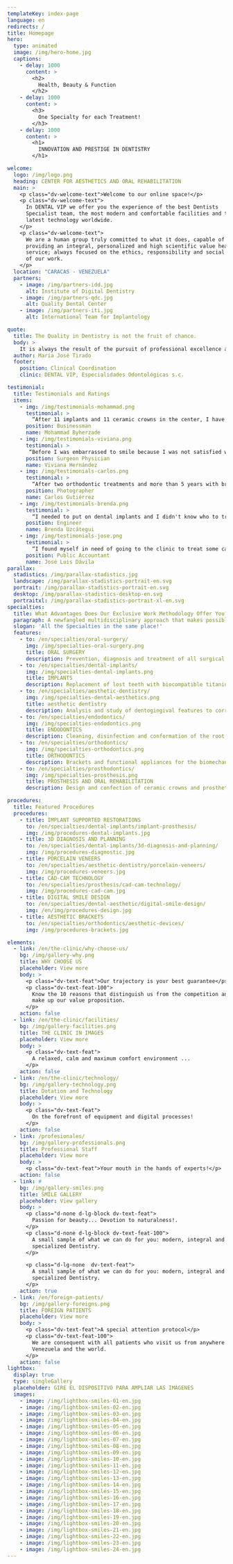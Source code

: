 ```yaml
---
templateKey: index-page
language: en
redirects: /
title: Homepage
hero:
  type: animated
  image: /img/hero-home.jpg
  captions: 
    - delay: 1000
      content: >
        <h2>
          Health, Beauty & Function
        </h2>
    - delay: 1000
      content: >
        <h3>
          One Specialty for each Treatment!
        </h3>
    - delay: 1000
      content: >
        <h1>
          INNOVATION AND PRESTIGE IN DENTISTRY
        </h1>

welcome:
  logo: /img/logo.png
  heading: CENTER FOR AESTHETICS AND ORAL REHABILITATION
  main: >
    <p class="dv-welcome-text">Welcome to our online space!</p>
    <p class="dv-welcome-text">
      In DENTAL VIP we offer you the experience of the best Dentists
      Specialist team, the most modern and comfortable facilities and the
      latest technology worldwide.
    </p>
    <p class="dv-welcome-text">
      We are a human group truly committed to what it does, capable of
      providing an integral, personalized and high scientific value health
      service; always focused on the ethics, responsibility and social sense
      of our work.
    </p>
  location: "CARACAS - VENEZUELA"
  partners:
    - image: /img/partners-idd.jpg
      alt: Institute of Digital Dentistry
    - image: /img/partners-qdc.jpg
      alt: Quality Dental Center
    - image: /img/partners-iti.jpg
      alt: International Team for Implantology

quote:
  title: The Quality in Dentistry is not the fruit of chance.
  body: >
    It is always the result of the pursuit of professional excellence and an intelligent effort for continuous improvement. Permanent training in new trends and therapeutic philosophies, honesty, efficient use of resources and cordial attention of people generate the highest levels of satisfaction in all our patients.
  author: María José Tirado
  footer:
    position: Clinical Coordination
    clinic: DENTAL VIP, Especialidades Odontológicas s.c.

testimonial:
  title: Testimonials and Ratings
  items:
    - img: /img/testimonials-mohammad.png
      testimonial: >
        “After 11 implants and 11 ceramic crowns in the center, I have always had very good experiences. I was honestly very satisfied with the services of DENTAL VIP. Implants are a great success, and the only thing I regret is not having done it before. Thanks to everyone, and especially Dr. Garabán, for his patience, human quality and professional ethics”.
      position: Businessman
      name: Mohammad Byherzade
    - img: /img/testimonials-viviana.png
      testimonial: >
       “Before I was embarrassed to smile because I was not satisfied with the appearance of my teeth. Since I visited DENTAL VIP I feel more comfortable and sure of myself. They made me a digital smile design, cut my gums, bleached my teeth and placed me four truly spectacular porcelain veneers. I would recommend them with my eyes closed”.
      position: Surgeon Physician
      name: Viviana Hernández
    - img: /img/testimonials-carlos.png
      testimonial: >
        “After two orthodontic treatments and more than 5 years with braces, I thought that my case had no solution. Almost without hope, and only because of the results I observed in my cousin Marta, I decided to visit Dr. José Miguel Gómez. In just 3 months with my new brackets I noticed an impressive improvement, and finally, I was able to recover my smile. I learned that, definitely, cheap is very expensive”.
      position: Photographer
      name: Carlos Gutiérrez
    - img: /img/testimonials-brenda.png
      testimonial: >
        “I needed to put on dental implants and I didn't know who to trust. I requested several opinions and finally decided on DENTAL VIP, and not because it was a recognized clinic, but because they offered me the best guarantees and gave me a lot of security. Now that I have finished the treatment I can say that I was delighted and that the whole team seemed me very close and professional”.
      position: Engineer
      name: Brenda Uzcátegui
    - img: /img/testimonials-jose.png
      testimonial: >
        “I found myself in need of going to the clinic to treat some cavities and getting two root canal treatments. I would recommend to DENTAL VIP for the advice provided, for the easy access to its location, for the receptivity of its staff, for its impeccable facilities, and above all; because the procedures were executed without any kind of pain. Very good dentists”.
      position: Public Accountant
      name: José Luis Dávila
parallax:
  stadistics: /img/parallax-stadistics.jpg
  landscape: /img/parallax-stadistics-portrait-en.svg
  portrait: /img/parallax-stadistics-portrait-en.svg
  desktop: /img/parallax-stadistics-desktop-en.svg
  portraitxl: /img/parallax-stadistics-portrait-xl-en.svg
specialties:
  title: What Advantages Does Our Exclusive Work Methodology Offer You?
  paragraph: A newfangled multidisciplinary approach that makes possible the integrative management of knowledge and maximizes the resolution capacity of our healthcare team.
  slogan: 'All the Specialties in the same place!'
  features:
    - to: /en/specialties/oral-surgery/
      img: /img/specialties-oral-surgery.png
      title: ORAL SURGERY
      description: Prevention, diagnosis and treatment of all surgical pathology itself or associated with teeth, mucous membranes, lips, gums and maxillary bones.
    - to: /en/specialties/dental-implants/
      img: /img/specialties-dental-implants.png
      title: IMPLANTS
      description: Replacement of lost teeth with biocompatible titanium devices that enable fixed oral rehabilitation of partially or totally edentulous patients.
    - to: /en/specialties/aesthetic-dentistry/
      img: /img/specialties-dental-aesthetics.png
      title: aesthetic dentistry
      description: Analysis and study of dentogingival features to correct cosmetic defects and beautify the general appearance of the smile.
    - to: /en/specialties/endodontics/
      img: /img/specialties-endodontics.png
      title: ENDODONTICS
      description: Cleaning, disinfection and conformation of the root canals as a previous step to the multiple procedures of prosthesis and dental restoration.
    - to: /en/specialties/orthodontics/
      img: /img/specialties-orthodontics.png
      title: ORTHODONTICS
      description: Brackets and functional appliances for the biomechanical correction of malocclusions, dental malpositions and dentofacial deformities.
    - to: /en/specialties/prosthodontics/
      img: /img/specialties-prosthesis.png
      title: PROSTHESIS AND ORAL REHABILITATION
      description: Design and confection of ceramic crowns and prosthetic structures that restore the integrity of dental arches, aesthetics and masticatory function.

procedures:
  title: Featured Procedures
  procedures:
    - title: IMPLANT SUPPORTED RESTORATIONS
      to: /en/specialties/dental-implants/implant-prosthesis/
      img: /img/procedures-dental-implants.jpg
    - title: 3D DIAGNOSIS AND PLANNING
      to: /en/specialties/dental-implants/3d-diagnosis-and-planning/
      img: /img/procedures-diagnostic.jpg
    - title: PORCELAIN VENEERS
      to: /en/specialties/aesthetic-dentistry/porcelain-veneers/
      img: /img/procedures-veneers.jpg
    - title: CAD-CAM TECHNOLOGY
      to: /en/specialties/prosthesis/cad-cam-technology/
      img: /img/procedures-cad-cam.jpg
    - title: DIGITAL SMILE DESIGN
      to: /en/specialties/dental-aesthetic/digital-smile-design/
      img: /en/img/procedures-design.jpg
    - title: AESTHETIC BRACKETS
      to: /en/specialties/orthodontics/aesthetic-devices/
      img: /img/procedures-brackets.jpg

elements:
  - link: /en/the-clinic/why-choose-us/
    bg: /img/gallery-why.png
    title: WHY CHOOSE US
    placeholder: View more
    body: >
      <p class="dv-text-feat">Our trajectory is your best guarantee</p>
      <p class="dv-text-feat-100">
        Know the 10 reasons that distinguish us from the competition and
        make up our value proposition.
      </p>
    action: false
  - link: /en/the-clinic/facilities/
    bg: /img/gallery-facilities.png
    title: THE CLINIC IN IMAGES
    placeholder: View more
    body: >
      <p class="dv-text-feat">
        A relaxed, calm and maximum comfort environment ...
      </p>
    action: false
  - link: /en/the-clinic/technology/
    bg: /img/gallery-technology.png
    title: Dotation and Technology
    placeholder: View more
    body: >
      <p class="dv-text-feat">
        On the forefront of equipment and digital processes!
      </p>
    action: false
  - link: /profesionales/
    bg: /img/gallery-professionals.png
    title: Professional Staff
    placeholder: View more
    body: >
      <p class="dv-text-feat">Your mouth in the hands of experts!</p>
    action: false
  - link: #
    bg: /img/gallery-smiles.png
    title: SMILE GALLERY
    placeholder: View gallery
    body: >
      <p class="d-none d-lg-block dv-text-feat">
        Passion for beauty... Devotion to naturalness!.
      </p>
      <p class="d-none d-lg-block dv-text-feat-100">
        A small sample of what we can do for you: modern, integral and
        specialized Dentistry.
      </p>

      <p class="d-lg-none  dv-text-feat">
        A small sample of what we can do for you: modern, integral and
        specialized Dentistry.
      </p>
    action: true
  - link: /en/foreign-patients/
    bg: /img/gallery-foreigns.png
    title: FOREIGN PATIENTS
    placeholder: View more
    body: >
      <p class="dv-text-feat">A special attention protocol</p>
      <p class="dv-text-feat-100">
        We are consequent with all patients who visit us from anywhere in
        Venezuela and the world.
      </p>
    action: false
lightbox:
  display: true
  type: singleGallery
  placeholder: GIRE EL DISPOSITIVO PARA AMPLIAR LAS IMÁGENES
  images:
    - image: /img/lightbox-smiles-01-en.jpg
    - image: /img/lightbox-smiles-02-en.jpg
    - image: /img/lightbox-smiles-03-en.jpg
    - image: /img/lightbox-smiles-04-en.jpg
    - image: /img/lightbox-smiles-05-en.jpg
    - image: /img/lightbox-smiles-06-en.jpg
    - image: /img/lightbox-smiles-07-en.jpg
    - image: /img/lightbox-smiles-08-en.jpg
    - image: /img/lightbox-smiles-09-en.jpg
    - image: /img/lightbox-smiles-10-en.jpg
    - image: /img/lightbox-smiles-11-en.jpg
    - image: /img/lightbox-smiles-12-en.jpg
    - image: /img/lightbox-smiles-13-en.jpg
    - image: /img/lightbox-smiles-14-en.jpg
    - image: /img/lightbox-smiles-15-en.jpg
    - image: /img/lightbox-smiles-16-en.jpg
    - image: /img/lightbox-smiles-17-en.jpg
    - image: /img/lightbox-smiles-18-en.jpg
    - image: /img/lightbox-smiles-19-en.jpg
    - image: /img/lightbox-smiles-20-en.jpg
    - image: /img/lightbox-smiles-21-en.jpg
    - image: /img/lightbox-smiles-22-en.jpg
    - image: /img/lightbox-smiles-23-en.jpg
    - image: /img/lightbox-smiles-24-en.jpg
---
```

